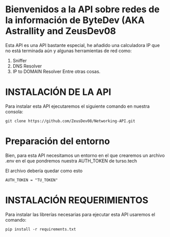 # Bienvenidos a la API sobre redes de la información de ByteDev (AKA Astrallity and ZeusDev08
Esta API es una API bastante especial, he añadido una calculadora IP que no está terminada aún y algunas herramientas de red como:
1. Sniffer
2. DNS Resolver
3. IP to DOMAIN Resolver
Entre otras cosas.

# INSTALACIÓN DE LA API
Para instalar esta API ejecutaremos el siguiente comando en nuestra consola:

```
git clone https://github.com/ZeusDev08/Networking-API.git
```


# Preparación del entorno
Bien, para esta API necesitamos un entorno en el que crearemos un archivo .env en el que pondremos nuestra AUTH_TOKEN de turso.tech

El archivo debería quedar como esto

```
AUTH_TOKEN = "TU_TOKEN"
```

# INSTALACIÓN REQUERIMIENTOS

Para instalar las librerías necesarias para ejecutar esta API usaremos el comando:

```
pip install -r requirements.txt
```


